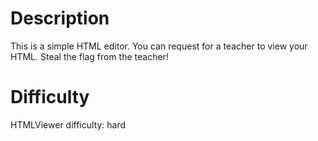 # Description

This is a simple HTML editor. You can request for a teacher to view your HTML. Steal the flag from the teacher!

# Difficulty

HTMLViewer difficulty: hard